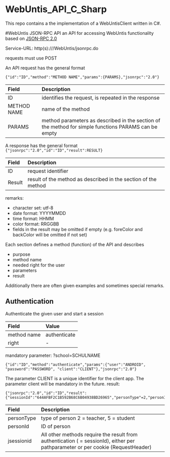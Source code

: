 # WebUntis_API_C_Sharp

This repo contains a the implementation of a WebUntisClient written in C#.

#WebUntis JSON-RPC API
an API for accessing WebUntis functionality based on [JSON-RPC 2.0]( http://groups.google.com/group/json-rpc/web/json-rpc-2-0 )

Service-URL: http(s)://<SERVER>/WebUntis/jsonrpc.do

requests must use POST

An API request has the general format

``` {"id":"ID","method":"METHOD NAME","params":{PARAMS},"jsonrpc":"2.0"} ```

| Field         | Description                                                   |
|:--------------|:--------------------------------------------------------------|
| ID            | identifies the request, is repeated in the response           |
| METHOD NAME   | name of the method                                            |
| PARAMS        | method parameters as described in the section of the method for simple functions PARAMS can be empty  |

A response has the general format
```{"jsonrpc":"2.0","id":"ID","result":RESULT}```


| Field         | Description                                                   |
|:--------------|:--------------------------------------------------------------|
| ID            | request identifier                                            |
| Result        | result of the method as described in the section of the method |

remarks:
- character set: utf-8
- date format: YYYYMMDD 
- time format: HHMM
- color format: RRGGBB
- fields in the result may be omitted if empty (e.g. foreColor and  backColor will be omitted if 
not set)

Each section defines a method (function) of the API and describes
- purpose 
- method name
- needed right for the user 
- parameters
- result

Additionally there are often given examples and sometimes special remarks.

## Authentication
Authenticate the given user and start a session

| Field         | Value        |
|:--------------|:-------------|
| method name   | authenticate |
| right         | -            |

mandatory parameter: ?school=SCHULNAME

```
{"id":"ID","method":"authenticate","params":{"user":"ANDROID", 
"password":"PASSWORD", "client":"CLIENT"},"jsonrpc":"2.0"}
```

The parameter CLIENT is a unique identifier for the client app. The parameter client will be 
mandatory in the future.
result: 
```
{"jsonrpc":"2.0","id":"ID","result":
{"sessionId":"644AFBF2C1B592B68C6B04938BD26965","personType"=2,"personId"=17}
```



| Field         | Description                                                   |
|:--------------|:--------------------------------------------------------------|
| personType | type of person 2 = teacher, 5 = student |
| personId | ID of person |
| jsessionid | All other methods require the result from authentication ( = sessionId), either per pathparameter or per cookie (RequestHeader)|


